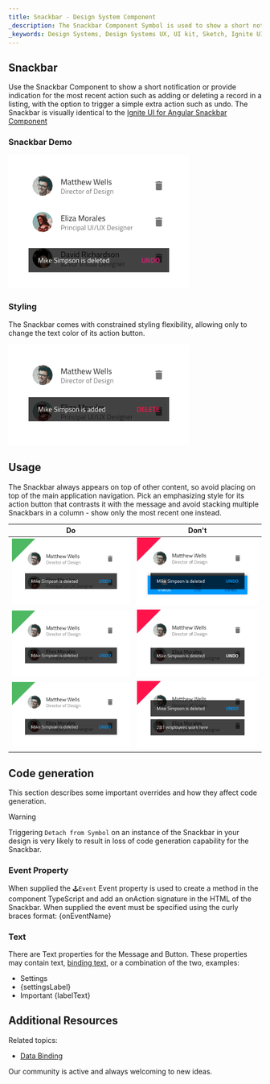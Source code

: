 ```yaml
---
title: Snackbar - Design System Component
_description: The Snackbar Component Symbol is used to show a short notification or indicate the last action performed by the user.
_keywords: Design Systems, Design Systems UX, UI kit, Sketch, Ignite UI for Angular, Sketch to Angular, Sketch to Angular, Angular, Angular Design System, Export code from Sketch, Design Kits for Angular, Sketch HTML, Sketch to HTML, Sketch UI kits
---
```


## Snackbar

Use the Snackbar Component to show a short notification or provide indication for the most recent action such as adding or deleting a record in a listing, with the option to trigger a simple extra action such as undo. The Snackbar is visually identical to the [Ignite UI for Angular Snackbar Component](https://www.infragistics.com/products/ignite-ui-angular/angular/components/snackbar.html)

### Snackbar Demo

<img src="../images/snackbar_demo.png" srcset="../images/snackbar_demo@2x.png 2x" />

### Styling

The Snackbar comes with constrained styling flexibility, allowing only to change the text color of its action button.

<img src="../images/snackbar_styling.png" srcset="../images/snackbar_styling@2x.png 2x" />

## Usage

The Snackbar always appears on top of other content, so avoid placing on top of the main application navigation. Pick an emphasizing style for its action button that contrasts it with the message and avoid stacking multiple Snackbars in a column - show only the most recent one instead.

| Do                              | Don't                             |
| ------------------------------- | --------------------------------- |
| <img src="../images/snackbar_do1.png" srcset="../images/snackbar_do1@2x.png 2x" /> | <img src="../images/snackbar_dont1.png" srcset="../images/snackbar_dont1@2x.png 2x" /> |
| <img src="../images/snackbar_do2.png" srcset="../images/snackbar_do2@2x.png 2x" /> | <img src="../images/snackbar_dont2.png" srcset="../images/snackbar_dont2@2x.png 2x" /> |
| <img src="../images/snackbar_do3.png" srcset="../images/snackbar_do3@2x.png 2x" /> | <img src="../images/snackbar_dont3.png" srcset="../images/snackbar_dont3@2x.png 2x" /> |

## Code generation

This section describes some important overrides and how they affect code generation.

> [!WARNING]
> Triggering `Detach from Symbol` on an instance of the Snackbar in your design is very likely to result in loss of code generation capability for the Snackbar.

### Event Property

When supplied the `🕹️Event` Event property is used to create a method in the component TypeScript and add an onAction signature in the HTML of the Snackbar. When supplied the event must be specified using the curly braces format: {onEventName}

### Text

There are Text properties for the Message and Button. These properties may contain text, [binding text](../codegen/data-binding.md), or a combination of the two, examples:

- Settings
- {settingsLabel}
- Important {labelText}

## Additional Resources

Related topics:

- [Data Binding](../codegen/data-binding.md)
  <div class="divider--half"></div>

Our community is active and always welcoming to new ideas.


